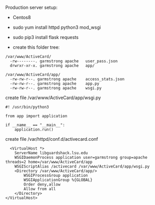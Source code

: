 Production server setup:

  - Centos8
  - sudo yum install httpd python3 mod_wsgi
  - sudo pip3 install flask requests

  - create this folder tree:
```
/var/www/ActiveCard/
  -rw--------. garmstrong apache   user_pass.json
  drwrxr-xr-x. garmstrong apache   app/

/var/www/ActiveCard/app/
  -rw-rw-r--. garmstrong apache    access_stats.json
  -rw-rw-r--. garmstrong apache    app.py
  -rw-rw-r--. garmstrong apache    wsgi.py
```

create file /var/www/ActiveCard/app/wsgi.py

```
#! /usr/bin/python3

from app import application

if __name__ == "__main__":
    application.run()
```


create file /var/httpd/conf.d/activecard.conf
```
  <VirtualHost *>
    ServerName libguardshack.lsu.edu
    WSGIDaemonProcess application user=garmstrong group=apache threads=2 home=/var/www/ActiveCard/app
    WSGIScriptAlias /activecard /var/www/ActiveCard/app/wsgi.py
    <Directory /var/www/ActiveCard/app/>
        WSGIProcessGroup application
        WSGIApplicationGroup %{GLOBAL}
        Order deny,allow
        Allow from all
    </Directory>
</VirtualHost>
```